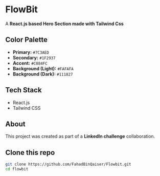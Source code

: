 # FlowBit

A **React.js based Hero Section made with Tailwind Css**

## Color Palette

- **Primary:** `#7C3AED`
- **Secondary:** `#1F2937`
- **Accent:** `#C084FC`
- **Background (Light):** `#FAFAFA`
- **Background (Dark):** `#111827`

## Tech Stack

- React.js
- Tailwind CSS

## About

This project was created as part of a **LinkedIn challenge** collaboration.

## Clone this repo

```bash
git clone https://github.com/FahadBinQaiser/Flowbit.git
cd flowbit
```
